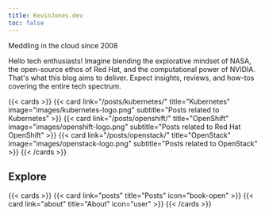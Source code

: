 ```yaml
---
title: KevinJones.dev
toc: false
---
```


Meddling in the cloud since 2008

Hello tech enthusiasts! Imagine blending the explorative mindset of NASA, the open-source ethos of Red Hat, and the computational power of NVIDIA. That's what this blog aims to deliver. Expect insights, reviews, and how-tos covering the entire tech spectrum.

{{< cards >}}
  {{< card link="/posts/kubernetes/" title="Kubernetes" image="images/kubernetes-logo.png" subtitle="Posts related to Kubernetes" >}}
  {{< card link="/posts/openshift/" title="OpenShift" image="images/openshift-logo.png" subtitle="Posts related to Red Hat OpenShift" >}}
  {{< card link="/posts/openstack/" title="OpenStack" image="images/openstack-logo.png" subtitle="Posts related to OpenStack" >}}
{{< /cards >}}

## Explore

{{< cards >}}
  {{< card link="posts" title="Posts" icon="book-open" >}}
  {{< card link="about" title="About" icon="user" >}}
{{< /cards >}}

